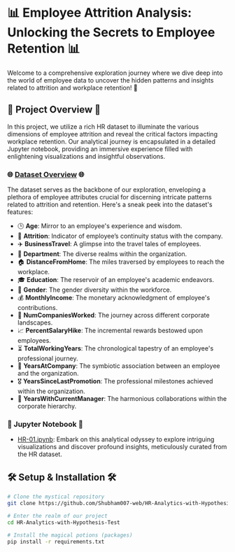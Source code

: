 # 📊 Employee Attrition Analysis: Unlocking the Secrets to Employee Retention 📊

Welcome to a comprehensive exploration journey where we dive deep into the world of employee data to uncover the hidden patterns and insights related to attrition and workplace retention! 🌟

## 🚀 Project Overview 🚀
In this project, we utilize a rich HR dataset to illuminate the various dimensions of employee attrition and reveal the critical factors impacting workplace retention. Our analytical journey is encapsulated in a detailed Jupyter notebook, providing an immersive experience filled with enlightening visualizations and insightful observations.

### 🌐 [Dataset Overview](https://github.com/Shubham007-web/HR-Analytics-with-Hypothesis-Test./blob/main/WA_Fn-UseC_-HR-Employee-Attrition.csv) 🌐
The dataset serves as the backbone of our exploration, enveloping a plethora of employee attributes crucial for discerning intricate patterns related to attrition and retention. Here's a sneak peek into the dataset's features:
- 🕒 **Age**: Mirror to an employee's experience and wisdom.
- 🏁 **Attrition**: Indicator of employee’s continuity status with the company.
- ✈️ **BusinessTravel**: A glimpse into the travel tales of employees.
- 🏢 **Department**: The diverse realms within the organization.
- 🏠 **DistanceFromHome**: The miles traversed by employees to reach the workplace.
- 🎓 **Education**: The reservoir of an employee's academic endeavors.
- 🚻 **Gender**: The gender diversity within the workforce.
- 💰 **MonthlyIncome**: The monetary acknowledgment of employee's contributions.
- 🔄 **NumCompaniesWorked**: The journey across different corporate landscapes.
- 📈 **PercentSalaryHike**: The incremental rewards bestowed upon employees.
- ⏳ **TotalWorkingYears**: The chronological tapestry of an employee's professional journey.
- 📆 **YearsAtCompany**: The symbiotic association between an employee and the organization.
- 🎖️ **YearsSinceLastPromotion**: The professional milestones achieved within the organization.
- 👥 **YearsWithCurrentManager**: The harmonious collaborations within the corporate hierarchy.

### 📓 Jupyter Notebook 📓
- [HR-01.ipynb](https://github.com/Shubham007-web/HR-Analytics-with-Hypothesis-Test./blob/main/HR-01.ipynb): Embark on this analytical odyssey to explore intriguing visualizations and discover profound insights, meticulously curated from the HR dataset.

## 🛠️ Setup & Installation 🛠️
```sh
# Clone the mystical repository
git clone https://github.com/Shubham007-web/HR-Analytics-with-Hypothesis-Test..git

# Enter the realm of our project
cd HR-Analytics-with-Hypothesis-Test

# Install the magical potions (packages)
pip install -r requirements.txt


